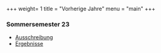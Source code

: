 +++
weight= 1
title = "Vorherige Jahre"
menu = "main"
+++
### Sommersemester 23
* [Ausschreibung](ausschreibung-ss-23)
* [Ergebnisse](paarungen-ss-23)
